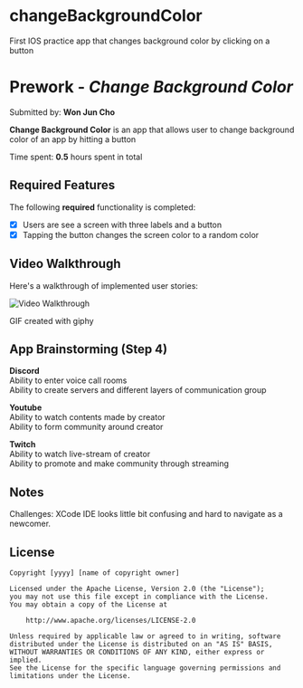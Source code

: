 # changeBackgroundColor
First IOS practice app that changes background color by clicking on a button

# Prework - *Change Background Color*

Submitted by: **Won Jun Cho**

**Change Background Color** is an app that allows user to change background color of an app by hitting a button

Time spent: **0.5** hours spent in total

## Required Features

The following **required** functionality is completed:

- [x] Users are see a screen with three labels and a button
- [x] Tapping the button changes the screen color to a random color
 
## Video Walkthrough

Here's a walkthrough of implemented user stories:

<img src='https://media.giphy.com/media/v1.Y2lkPTc5MGI3NjExdThvNzVtZjNyYzdnMm9udjZuYjRjMnNicmpsMHNqNXV3eDNvMTBjdyZlcD12MV9pbnRlcm5hbF9naWZfYnlfaWQmY3Q9Zw/hN986i50GdolOYLwN2/giphy.gif' title='Video Walkthrough' width='' alt='Video Walkthrough' />

GIF created with giphy

## App Brainstorming (Step 4)
<b>Discord</b><br>
Ability to enter voice call rooms <br>
Ability to create servers and different layers of communication group

<b>Youtube</b><br>
Ability to watch contents made by creator<br>
Ability to form community around creator

<b>Twitch</b><br>
Ability to watch live-stream of creator<br>
Ability to promote and make community through streaming
## Notes

Challenges: XCode IDE looks little bit confusing and hard to navigate as a newcomer. 

## License

    Copyright [yyyy] [name of copyright owner]

    Licensed under the Apache License, Version 2.0 (the "License");
    you may not use this file except in compliance with the License.
    You may obtain a copy of the License at

        http://www.apache.org/licenses/LICENSE-2.0

    Unless required by applicable law or agreed to in writing, software
    distributed under the License is distributed on an "AS IS" BASIS,
    WITHOUT WARRANTIES OR CONDITIONS OF ANY KIND, either express or implied.
    See the License for the specific language governing permissions and
    limitations under the License.
